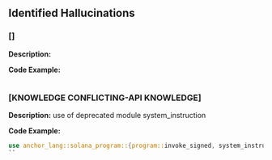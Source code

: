 ## Identified Hallucinations

### []
**Description:** 


**Code Example:**
```rust

```

### [KNOWLEDGE CONFLICTING-API KNOWLEDGE]
**Description:** 
use of deprecated module system_instruction

**Code Example:**
```rust
use anchor_lang::solana_program::{program::invoke_signed, system_instruction};
``



